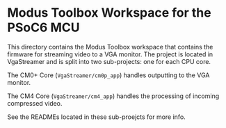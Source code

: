 # Modus Toolbox Workspace for the PSoC6 MCU

This directory contains the Modus Toolbox workspace that contains the firmware for streaming video to a VGA monitor. The project is located in VgaStreamer and is split into two sub-projects: one for each CPU core. 

The CM0+ Core (`VgaStreamer/cm0p_app`) handles outputting to the VGA monitor.

The CM4 Core (`VgaStreamer/cm4_app`) handles the processing of incoming compressed video. 

See the READMEs located in these sub-proejcts for more info.  
